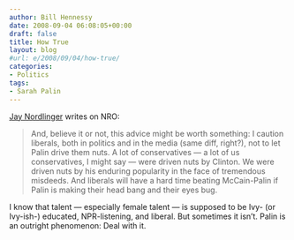 ```yaml
---
author: Bill Hennessy
date: 2008-09-04 06:08:05+00:00
draft: false
title: How True
layout: blog
#url: e/2008/09/04/how-true/
categories:
- Politics
tags:
- Sarah Palin
---
```


[Jay Nordlinger](https://corner.nationalreview.com/post/?q=OGNkZWE2NDBjNGQ3OTJmMjdiOWE1ZmFiNmFhM2Q5MWE=) writes on NRO:


> 

> 
> And, believe it or not, this advice might be worth something: I caution liberals, both in politics and in the media (same diff, right?), not to let Palin drive them nuts. A lot of conservatives — a lot of us conservatives, I might say — were driven nuts by Clinton. We were driven nuts by his enduring popularity in the face of tremendous misdeeds. And liberals will have a hard time beating McCain-Palin if Palin is making their head bang and their eyes bug.
> 
> 

I know that talent — especially female talent — is supposed to be Ivy- (or Ivy-ish-) educated, NPR-listening, and liberal. But sometimes it isn’t. Palin is an outright phenomenon: Deal with it.

